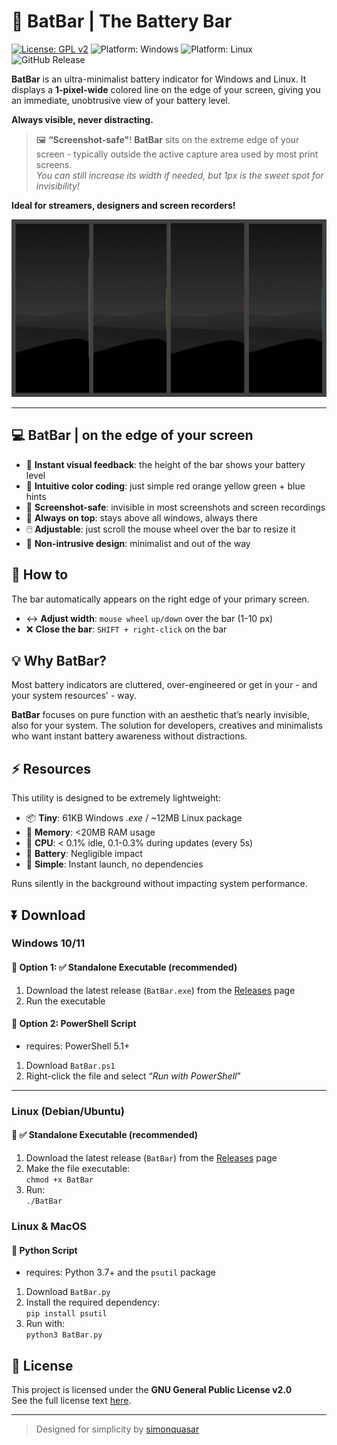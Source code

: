 # 🔋 BatBar | The Battery Bar

[![License: GPL v2](https://img.shields.io/badge/license-GPL--2.0-blue.svg)](https://www.gnu.org/licenses/old-licenses/gpl-2.0.html)
![Platform: Windows](https://img.shields.io/badge/platform-Windows-blue)
![Platform: Linux](https://img.shields.io/badge/platform-Linux%2FUbuntu-yellowgreen)
![GitHub Release](https://img.shields.io/github/v/release/simonquasar/BatBar)

**BatBar** is an ultra-minimalist battery indicator for Windows and Linux. 
It displays a **1-pixel-wide** colored line on the edge of your screen, giving you an immediate, unobtrusive view of your battery level. 

**Always visible, never distracting.**

> 🖼️ **“Screenshot-safe"**!
> **BatBar** sits on the extreme edge of your screen - typically outside the active capture area used by most print screens.  
> _You can still increase its width if needed, but 1px is the sweet spot for invisibility!_

**Ideal for streamers, designers and screen recorders!**

![BatBar | Battery Bar 1px wide](https://github.com/simonquasar/BatBar/blob/main/BatBar.jpg)

----

## 💻 BatBar | on the edge of your screen

- 👀 **Instant visual feedback**: the height of the bar shows your battery level
- 🚦 **Intuitive color coding**: just simple red orange yellow green + blue hints
- 📸 **Screenshot-safe**: invisible in most screenshots and screen recordings
- 📌 **Always on top**: stays above all windows, always there
- 🖱️ **Adjustable**: just scroll the mouse wheel over the bar to resize it
- 🫥 **Non-intrusive design**: minimalist and out of the way

## 🪫 How to

The bar automatically appears on the right edge of your primary screen.

- ↔️ **Adjust width**: `mouse wheel` `up/down` over the bar (1-10 px)
- ❌ **Close the bar**: `SHIFT + right-click` on the bar

## 💡 Why BatBar?

Most battery indicators are cluttered, over-engineered or get in your - and your system resources' - way. 

**BatBar** focuses on pure function with an aesthetic that’s nearly invisible, also for your system. The solution for developers, creatives and minimalists who want instant battery awareness without distractions.

## ⚡ Resources

This utility is designed to be extremely lightweight:

- 📦 **Tiny**: 61KB Windows _.exe_ / ~12MB Linux package
- 💾 **Memory**: <20MB RAM usage
- 🔄 **CPU**: < 0.1% idle, 0.1-0.3% during updates (every 5s)
- 🔋 **Battery**: Negligible impact
- 🚀 **Simple**: Instant launch, no dependencies

Runs silently in the background without impacting system performance.

## ⏬ Download

### Windows 10/11

#### 🔸 Option 1: ✅ Standalone Executable (recommended)
1. Download the latest release (`BatBar.exe`) from the [Releases](https://github.com/simonquasar/batbar/releases) page
2. Run the executable

#### 🔹 Option 2: PowerShell Script
- requires: PowerShell 5.1+ 
1. Download `BatBar.ps1`
2. Right-click the file and select “_Run with PowerShell_”

---

### Linux (Debian/Ubuntu)

#### 🔸 ✅ Standalone Executable (recommended)
1. Download the latest release (`BatBar`) from the [Releases](https://github.com/simonquasar/batbar/releases) page
2. Make the file executable:  
   `chmod +x BatBar`
3. Run:  
   `./BatBar`

### Linux & MacOS

#### 🔹 Python Script
- requires: Python 3.7+ and the `psutil` package  
1. Download `BatBar.py`
2. Install the required dependency:  
   `pip install psutil`
3. Run with:  
   `python3 BatBar.py`


## 📜 License

This project is licensed under the **GNU General Public License v2.0**  
See the full license text [here](https://www.gnu.org/licenses/old-licenses/gpl-2.0.html).

---

> Designed for simplicity by [simonquasar](https://www.simonquasar.net)
